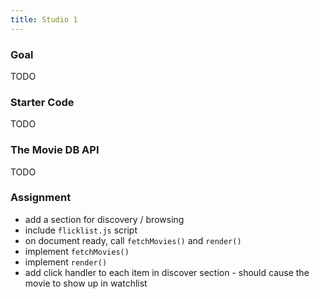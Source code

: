 ```yaml
---
title: Studio 1
---
```



### Goal

TODO

### Starter Code

TODO

### The Movie DB API

TODO

### Assignment

* add a section for discovery / browsing
* include `flicklist.js` script
* on document ready, call `fetchMovies()` and `render()`
* implement `fetchMovies()`
* implement `render()`
* add click handler to each item in discover section - should cause the movie to show up in watchlist
